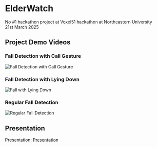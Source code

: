 # ElderWatch

No #1 hackathon project at Voxel51 hackathon at Northeastern University 21st March 2025
## Project Demo Videos

### Fall Detection with Call Gesture
![Fall Detection with Call Gesture](https://github.com/user-attachments/assets/049b7f9d-1468-44e2-bfbf-a91807d9bd96)

### Fall Detection with Lying Down
![Fall with Lying Down](https://github.com/user-attachments/assets/e653de5a-3b4f-460e-8808-4ce784ce46a4)

### Regular Fall Detection
![Regular Fall Detection](https://github.com/user-attachments/assets/954a9c3e-44b8-4fa7-9dde-107a11e01adc)

## Presentation


Presentation: [Presentation](https://docs.google.com/presentation/d/1Hehnv7wQunZ6y4nruzR5KR9IZWAyqxFt/edit?usp=sharing&ouid=100624512483178894085&rtpof=true&sd=true)
